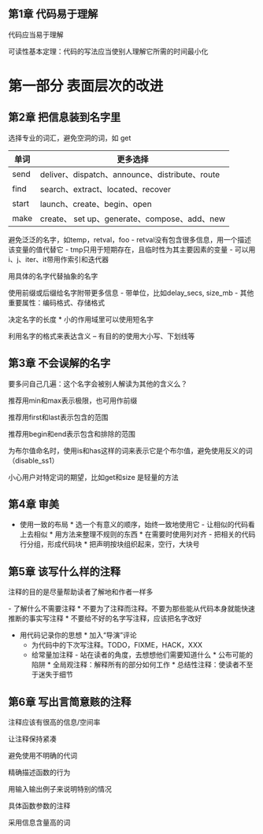## 第1章 代码易于理解

代码应当易于理解

可读性基本定理：代码的写法应当使别人理解它所需的时间最小化

# 第一部分 表面层次的改进

## 第2章 把信息装到名字里

选择专业的词汇，避免空洞的词，如 get

| 单词 | 更多选择 |
| --- | --- |
| send | deliver、dispatch、announce、distribute、route |
| find | search、extract、located、recover |
| start | launch、create、begin、open |
| make | create、 set up、generate、compose、add、new |

避免泛泛的名字，如temp，retval，foo
- retval没有包含很多信息，用一个描述该变量的值代替它
- tmp只用于短期存在，且临时性为其主要因素的变量
- 可以用i、j、iter、it带用作索引和迭代器

用具体的名字代替抽象的名字

使用前缀或后缀给名字附带更多信息
- 带单位，比如delay_secs, size_mb
- 其他重要属性：编码格式、存储格式

决定名字的长度
* 小的作用域里可以使用短名字

利用名字的格式来表达含义 – 有目的的使用大小写、下划线等

## 第3章 不会误解的名字

要多问自己几遍：这个名字会被别人解读为其他的含义么？

推荐用min和max表示极限，也可用作前缀

推荐用first和last表示包含的范围

推荐用begin和end表示包含和排除的范围

为布尔值命名时，使用is和has这样的词来表示它是个布尔值，避免使用反义的词（disable_ss1）

小心用户对特定词的期望，比如get和size 是轻量的方法

## 第4章 审美

- 使用一致的布局
    * 选一个有意义的顺序，始终一致地使用它
- 让相似的代码看上去相似
    * 用方法来整理不规则的东西
    * 在需要时使用列对齐
- 把相关的代码行分组，形成代码块
    * 把声明按块组织起来，空行，大块号

## 第5章 该写什么样的注释

注释的目的是尽量帮助读者了解地和作者一样多

- 了解什么不需要注释
    * 不要为了注释而注释。不要为那些能从代码本身就能快速推断的事实写注释
    * 不要给不好的名字写注释，应该把名字改好
- 用代码记录你的思想
    * 加入“导演”评论
    * 为代码中的下次写注释。TODO，FIXME，HACK，XXX
    * 给常量加注释
- 站在读者的角度，去想想他们需要知道什么
    * 公布可能的陷阱
    * 全局观注释：解释所有的部分如何工作
    * 总结性注释：使读者不至于迷失于细节

## 第6章 写出言简意赅的注释

注释应该有很高的信息/空间率

让注释保持紧凑

避免使用不明确的代词

精确描述函数的行为

用输入输出例子来说明特别的情况

具体函数参数的注释

采用信息含量高的词
